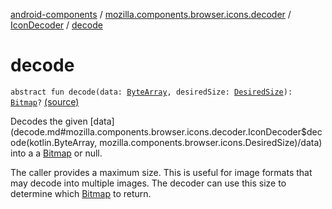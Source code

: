 [android-components](../../index.md) / [mozilla.components.browser.icons.decoder](../index.md) / [IconDecoder](index.md) / [decode](./decode.md)

# decode

`abstract fun decode(data: `[`ByteArray`](https://kotlinlang.org/api/latest/jvm/stdlib/kotlin/-byte-array/index.html)`, desiredSize: `[`DesiredSize`](../../mozilla.components.browser.icons/-desired-size/index.md)`): `[`Bitmap`](https://developer.android.com/reference/android/graphics/Bitmap.html)`?` [(source)](https://github.com/mozilla-mobile/android-components/blob/master/components/browser/icons/src/main/java/mozilla/components/browser/icons/decoder/IconDecoder.kt#L23)

Decodes the given [data](decode.md#mozilla.components.browser.icons.decoder.IconDecoder$decode(kotlin.ByteArray, mozilla.components.browser.icons.DesiredSize)/data) into a a [Bitmap](https://developer.android.com/reference/android/graphics/Bitmap.html) or null.

The caller provides a maximum size. This is useful for image formats that may decode into multiple images. The
decoder can use this size to determine which [Bitmap](https://developer.android.com/reference/android/graphics/Bitmap.html) to return.

